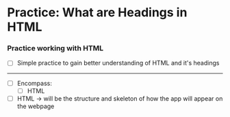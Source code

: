 # Practice: What are Headings in HTML

### Practice working with HTML

- [ ] Simple practice to gain better understanding of HTML and it's headings

---
- [ ] Encompass:
  - [ ] HTML
- [ ] HTML → will be the structure and skeleton of how the app will appear on the webpage